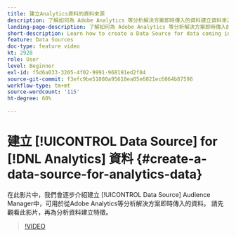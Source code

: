```yaml
---
title: 建立Analytics資料的資料來源
description: 了解如何為 Adobe Analytics 等分析解決方案即時傳入的資料建立資料來源。 動手為分析資料建立特徵之前，請先執行此作業。
landing-page-description: 了解如何為 Adobe Analytics 等分析解決方案即時傳入的資料建立資料來源。 動手為分析資料建立特徵之前，請先執行此作業。
short-description: Learn how to create a Data Source for data coming in live from an analytics solution like Adobe Analytics. Do this prior to creating traits for the analytics data.
feature: Data Sources
doc-type: feature video
kt: 2928
role: User
level: Beginner
exl-id: f5d6a033-3205-4f02-9991-968191ed2f84
source-git-commit: f3efc9be51080a95618ea05e6021ec6064b87598
workflow-type: tm+mt
source-wordcount: '115'
ht-degree: 60%

---
```


# 建立 [!UICONTROL Data Source] for [!DNL Analytics] 資料 {#create-a-data-source-for-analytics-data}

在此影片中，我們會逐步介紹建立 [!UICONTROL Data Source] Audience Manager中，可用於從Adobe Analytics等分析解決方案即時傳入的資料。 請先觀看此影片，再為分析資料建立特徵。

>[!VIDEO](https://video.tv.adobe.com/v/27329/?quality=12)
